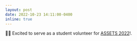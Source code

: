 ```yaml
---
layout: post
date: 2022-10-23 14:11:00-0400
inline: true
---
```


👩‍💻 Excited to serve as a student volunteer for [ASSETS 2022](https://assets22.sigaccess.org/)!. 